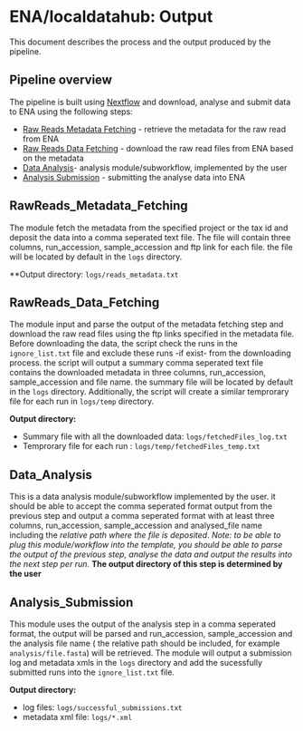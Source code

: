 # ENA/localdatahub: Output

This document describes the process and the output produced by the pipeline.

<!-- TODO : Write this documentation describing your workflow's output -->

## Pipeline overview

The pipeline is built using [Nextflow](https://www.nextflow.io/) and download, analyse and submit data to ENA using the following steps:

* [Raw Reads Metadata Fetching](#RawReads_Metadata_Fetching) - retrieve the metadata for the raw read from ENA
* [Raw Reads Data Fetching](#RawReadsDataFetching) - download the raw read files from ENA based on the metadata
* [Data Analysis](#Data_Analysis)- analysis module/subworkflow, implemented by the user
* [Analysis Submission](#Analysis_Submission) - submitting the analyse data into ENA
## RawReads_Metadata_Fetching
The module fetch the metadata from the specified project or the tax id and deposit the data into a comma seperated text file. The file will contain three columns, run_accession, sample_accession and ftp link for each file. the file will be located by default in the `logs` directory. 

**Output directory: `logs/reads_metadata.txt`

## RawReads_Data_Fetching
The module input and parse the output of the metadata fetching step and download the raw read files using the ftp links specified in the metadata file. Before downloading the data, the script check the runs in the `ignore_list.txt` file and exclude these runs -if exist- from the downloading process. the script will output a summary comma seperated text file contains the downloaded metadata in three columns, run_accession, sample_accession and file name. the summary file will be located by default in the `logs` directory. Additionally, the script will create a similar temprorary file for each run in `logs/temp` directory.  

**Output directory:** 
- Summary file with all the downloaded data: `logs/fetchedFiles_log.txt`
- Temprorary file for each run : `logs/temp/fetchedFiles_temp.txt`

## Data_Analysis
This is a data analysis module/subworkflow implemented by the user. it should be able to accept the comma seperated format output from the previous step and output a comma seperated format with at least three columns, run_accession, sample_accession and analysed_file name including the *relative path where the file is deposited*. 
*Note: to be able to plug this module/workflow into the template, you should be able to parse the output of the previous step, analyse the data and output the results into the next step per run.* 
**The output directory of this step is determined by the user**

## Analysis_Submission
This module uses the output of the analysis step in a comma seperated format, the output will be parsed and run_accession, sample_accession and the analysis file name ( the relative path should be included, for example `analysis/file.fasta`) will be retrieved.
The module will output a submission log and metadata xmls in the `logs` directory and add the sucessfully submitted runs into the `ignore_list.txt` file. 
 

**Output directory:** 
- log files: `logs/successful_submissions.txt`
- metadata xml file: `logs/*.xml`

